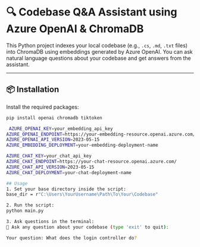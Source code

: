 # 🔍 Codebase Q&A Assistant using Azure OpenAI & ChromaDB

This Python project indexes your local codebase (e.g., `.cs`, `.md`, `.txt` files) into ChromaDB using embeddings generated by Azure OpenAI. You can ask natural language questions about your codebase and get answers from the assistant.

---

## 📦 Installation

Install the required packages:

```bash
pip install openai chromadb tiktoken

 AZURE_OPENAI_KEY=your_embedding_api_key
AZURE_OPENAI_ENDPOINT=https://your-embedding-resource.openai.azure.com/
AZURE_OPENAI_API_VERSION=2023-05-15
AZURE_EMBEDDING_DEPLOYMENT=your-embedding-deployment-name

AZURE_CHAT_KEY=your_chat_api_key
AZURE_CHAT_ENDPOINT=https://your-chat-resource.openai.azure.com/
AZURE_CHAT_API_VERSION=2023-05-15
AZURE_CHAT_DEPLOYMENT=your-chat-deployment-name

## Usage
1. Set your base directory inside the script:
base_dir = r"C:\Users\YourUsername\Path\To\Your\Codebase"

2. Run the script:
python main.py

3. Ask questions in the terminal:
📘 Ask any question about your codebase (type 'exit' to quit):

Your question: What does the login controller do?

